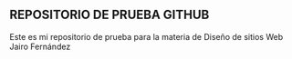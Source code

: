 ## REPOSITORIO DE PRUEBA GITHUB 

Este es mi repositorio de prueba para la materia de Diseño de sitios Web
Jairo Fernández